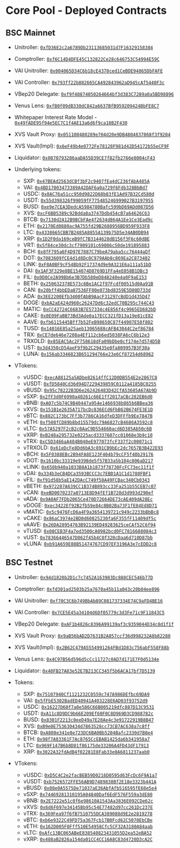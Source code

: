 # Core Pool - Deployed Contracts

## BSC Mainnet
- Unitroller: [`0xfD36E2c2a6789Db23113685031d7F16329158384`](https://bscscan.com/address/0xfD36E2c2a6789Db23113685031d7F16329158384)
- Comptroller: [`0xf6C14D4DFE45C132822Ce28c646753C54994E59C`](https://bscscan.com/address/0xf6C14D4DFE45C132822Ce28c646753C54994E59C)
- VAI Unitroller: [`0x004065D34C6b18cE4370ced1CeBDE94865DbFAFE`](https://bscscan.com/address/0x004065D34C6b18cE4370ced1CeBDE94865DbFAFE)
- VAI Controller: [`0x793ff22b882665CA492843962aD945cAf5440F3c`](https://bscscan.com/address/0x793ff22b882665CA492843962aD945cAf5440F3c)
- VBep20 Delegate: [`0xf9f48874050264664bf3d383C7289a0a5BD98896`](https://bscscan.com/address/0xf9f48874050264664bf3d383C7289a0a5BD98896)
- Venus Lens: [`0xfB0f09dB330dC842a6637BfB959209424BbFE8C7`](https://bscscan.com/address/0xfB0f09dB330dC842a6637BfB959209424BbFE8C7)
- Whitepaper Interest Rate Model - [`0x49fADE95f94e5EC7C1f4AE13a6d6f9ca18B2F430`](https://bscscan.com/address/0x49fADE95f94e5EC7C1f4AE13a6d6f9ca18B2F430)
- XVS Vault Proxy: [`0x051100480289e704d20e9DB4804837068f3f9204`](https://bscscan.com/address/0x051100480289e704d20e9DB4804837068f3f9204)
- XVS Vault(Impl): [`0x6eF49b4e0772Fe78128F981d42D54172b55eCF9F`](https://bscscan.com/address/0x6eF49b4e0772Fe78128F981d42D54172b55eCF9F)
- Liquidator: [`0x0870793286aaDA55D39CE7f82fb2766e8004cF43`](https://bscscan.com/address/0x0870793286aaDA55D39CE7f82fb2766e8004cF43)
- Underlying tokens:
  - SXP: [`0x47BEAd2563dCBf3bF2c9407fEa4dC236fAbA485A`](https://bscscan.com/address/0x47BEAd2563dCBf3bF2c9407fEa4dC236fAbA)
  - VAI: [`0x4BD17003473389A42DAF6a0a729f6Fdb328BbBd7`](https://bscscan.com/address/0x4BD17003473389A42DAF6a0a729f6Fdb328BbBd7)
  - USDC: [`0x8AC76a51cc950d9822D68b83fE1Ad97B32Cd580d`](https://bscscan.com/address/0x8AC76a51cc950d9822D68b83fE1Ad97B32Cd580d)
  - USDT: [`0x55d398326f99059fF775485246999027B3197955`](https://bscscan.com/address/0x55d398326f99059fF775485246999027B3197955)
  - BUSD: [`0xe9e7CEA3DedcA5984780Bafc599bD69ADd087D56`](https://bscscan.com/address/0xe9e7CEA3DedcA5984780Bafc599bD69ADd087D56)
  - XVS: [`0xcF6BB5389c92Bdda8a3747Ddb454cB7a64626C63`](https://bscscan.com/address/0xcF6BB5389c92Bdda8a3747Ddb454cB7a64626C63)
  - BTCB: [`0x7130d2A12B9BCbFAe4f2634d864A1Ee1Ce3Ead9c`](https://bscscan.com/address/0x7130d2A12B9BCbFAe4f2634d864A1Ee1Ce3Ead9c)
  - ETH: [`0x2170Ed0880ac9A755fd29B2688956BD959F933F8`](https://bscscan.com/address/0x2170Ed0880ac9A755fd29B2688956BD959F933F8)
  - LTC: [`0x4338665CBB7B2485A8855A139b75D5e34AB0DB94`](https://bscscan.com/address/0x4338665CBB7B2485A8855A139b75D5e34AB0DB94)
  - XRP: [`0x1D2F0da169ceB9fC7B3144628dB156f3F6c60dBE`](https://bscscan.com/address/0x1D2F0da169ceB9fC7B3144628dB156f3F6c60dBE)
  - VRT: [`0x5f84ce30dc3cf7909101c69086c50de191895883`](https://bscscan.com/address/0x5f84ce30dc3cf7909101c69086c50de191895883)
  - BCH: [`0x8fF795a6F4D97E7887C79beA79aba5cc76444aDf`](https://bscscan.com/address/0x8fF795a6F4D97E7887C79beA79aba5cc76444aDf)
  - DOT: [`0x7083609fCE4d1d8Dc0C979AAb8c869Ea2C873402`](https://bscscan.com/address/0x7083609fCE4d1d8Dc0C979AAb8c869Ea2C873402)
  - LINK: [`0xF8A0BF9cF54Bb92F17374d9e9A321E6a111a51bD`](https://bscscan.com/address/0xF8A0BF9cF54Bb92F17374d9e9A321E6a111a51bD)
  - DAI: [`0x1AF3F329e8BE154074D8769D1FFa4eE058B1DBc3`](https://bscscan.com/address/0x1AF3F329e8BE154074D8769D1FFa4eE058B1DBc3)
  - FIL: [`0x0D8Ce2A99Bb6e3B7Db580eD848240e4a0F9aE153`](https://bscscan.com/address/0x0D8Ce2A99Bb6e3B7Db580eD848240e4a0F9aE153)
  - BETH: [`0x250632378E573c6Be1AC2f97Fcdf00515d0Aa91B`](https://bscscan.com/address/0x250632378E573c6Be1AC2f97Fcdf00515d0Aa91B)
  - CAN: [`0x20bff4bbEDa07536FF00e073bd8359E5D80D733d`](https://bscscan.com/address/0x20bff4bbEDa07536FF00e073bd8359E5D80D733d)
  - ADA: [`0x3EE2200Efb3400fAbB9AacF31297cBdD1d435D47`](https://bscscan.com/address/0x3EE2200Efb3400fAbB9AacF31297cBdD1d435D47)
  - DOGE: [`0xbA2aE424d960c26247Dd6c32edC70B295c744C43`](https://bscscan.com/address/0xbA2aE424d960c26247Dd6c32edC70B295c744C43)
  - MATIC: [`0xCC42724C6683B7E57334c4E856f4c9965ED682bD`](https://bscscan.com/address/0xCC42724C6683B7E57334c4E856f4c9965ED682bD)
  - CAKE: [`0x0E09FaBB73Bd3Ade0a17ECC321fD13a19e81cE82`](https://bscscan.com/address/0x0E09FaBB73Bd3Ade0a17ECC321fD13a19e81cE82)
  - AAVE: [`0xfb6115445Bff7b52FeB98650C87f44907E58f802`](https://bscscan.com/address/0xfb6115445Bff7b52FeB98650C87f44907E58f802)
  - TUSD: [`0x14016E85a25aeb13065688cAFB43044C2ef86784`](https://bscscan.com/address/0x14016E85a25aeb13065688cAFB43044C2ef86784)
  - TRX: [`0xCE7de646e7208a4Ef112cb6ed5038FA6cC6b12e3`](https://bscscan.com/address/0xCE7de646e7208a4Ef112cb6ed5038FA6cC6b12e3)
  - TRXOLD: [`0x85EAC5Ac2F758618dFa09bDbe0cf174e7d574D5B`](https://bscscan.com/address/0x85EAC5Ac2F758618dFa09bDbe0cf174e7d574D5B)
  - UST: [`0x3d4350cD54aeF9f9b2C29435e0fa809957B3F30a`](https://bscscan.com/address/0x3d4350cD54aeF9f9b2C29435e0fa809957B3F30a)
  - LUNA: [`0x156ab3346823B651294766e23e6Cf87254d68962`](https://bscscan.com/address/0x156ab3346823B651294766e23e6Cf87254d68962)


- VTokens:
  - vUSDC: [`0xecA88125a5ADbe82614ffC12D0DB554E2e2867C8`](https://bscscan.com/address/0xecA88125a5ADbe82614ffC12D0DB554E2e2867C8)
  - vUSDT: [`0xfD5840Cd36d94D7229439859C0112a4185BC0255`](https://bscscan.com/address/0xfD5840Cd36d94D7229439859C0112a4185BC0255)
  - vBUSD: [`0x95c78222B3D6e262426483D42CfA53685A67Ab9D`](https://bscscan.com/address/0x95c78222B3D6e262426483D42CfA53685A67Ab9D)
  - vSXP: [`0x2fF3d0F6990a40261c66E1ff2017aCBc282EB6d0`](https://bscscan.com/address/0x2fF3d0F6990a40261c66E1ff2017aCBc282EB6d0)
  - vBNB: [`0xA07c5b74C9B40447a954e1466938b865b6BBea36`](https://bscscan.com/address/0xA07c5b74C9B40447a954e1466938b865b6BBea36)
  - vXVS: [`0x151B1e2635A717bcDc836ECd6FbB62B674FE3E1D`](https://bscscan.com/address/0x151B1e2635A717bcDc836ECd6FbB62B674FE3E1D)
  - vBTC: [`0x882C173bC7Ff3b7786CA16dfeD3DFFfb9Ee7847B`](https://bscscan.com/address/0x882C173bC7Ff3b7786CA16DfeD3DFFfb9Ee7847B)
  - vETH: [`0xf508fCD89b8bd15579dc79A6827cB4686A3592c8`](https://bscscan.com/address/0xf508fCD89b8bd15579dc79A6827cB4686A3592c8)
  - vLTC: [`0x57A5297F2cB2c0AaC9D554660acd6D385Ab50c6B`](https://bscscan.com/address/0x57A5297F2cB2c0AaC9D554660acd6D385Ab50c6B)
  - vXRP: [`0xB248a295732e0225acd3337607cc01068e3b9c10`](https://bscscan.com/address/0xB248a295732e0225acd3337607cc01068e3b9c10)
  - vTRX: [`0xC5D3466aA484B040eE977073fcF337f2c00071c1`](https://bscscan.com/address/0xC5D3466aA484B040eE977073fcF337f2c00071c1)
  - vTRXOLD: [`0x61eDcFe8Dd6bA3c891CB9bEc2dc7657B3B422E93`](https://bscscan.com/address/0x61eDcFe8Dd6bA3c891CB9bEc2dc7657B3B422E93)
  - vBCH: [`0x5F0388EBc2B94FA8E123F404b79cCF5f40b29176`](https://bscscan.com/address/0x5F0388EBc2B94FA8E123F404b79cCF5f40b29176)
  - vDOT: [`0x1610bc33319e9398de5f57B33a5b184c806aD217`](https://bscscan.com/address/0x1610bc33319e9398de5f57B33a5b184c806aD217)
  - vLINK: [`0x650b940a1033B8A1b1873f78730FcFC73ec11f1f`](https://bscscan.com/address/0x650b940a1033B8A1b1873f78730FcFC73ec11f1f)
  - vDAI: [`0x334b3eCB4DCa3593BCCC3c7EBD1A1C1d1780FBF1`](https://bscscan.com/address/0x334b3eCB4DCa3593BCCC3c7EBD1A1C1d1780FBF1)
  - vFIL: [`0xf91d58b5aE142DAcC749f58A49FCBac340Cb0343`](https://bscscan.com/address/0xf91d58b5aE142DAcC749f58A49FCBac340Cb0343)
  - vBETH: [`0x972207A639CC1B374B893cc33Fa251b55CEB7c07`](https://bscscan.com/address/0x972207A639CC1B374B893cc33Fa251b55CEB7c07)
  - vCAN: [`0xeBD0070237a0713E8D94fEf1B728d3d993d290ef`](https://bscscan.com/address/0xeBD0070237a0713E8D94fEf1B728d3d993d290ef)
  - vADA: [`0x9A0AF7FDb2065Ce470D72664DE73cAE409dA28Ec`](https://bscscan.com/address/0x9A0AF7FDb2065Ce470D72664DE73cAE409dA28Ec)
  - vDOGE: [`0xec3422Ef92B2fb59e84c8B02Ba73F1fE84Ed8D71`](https://bscscan.com/address/0xec3422Ef92B2fb59e84c8B02Ba73F1fE84Ed8D71)
  - vMATIC: [`0x5c9476FcD6a4F9a3654139721c949c2233bBbBc8`](https://bscscan.com/address/0x5c9476FcD6a4F9a3654139721c949c2233bBbBc8)
  - vCAKE: [`0x86aC3974e2BD0d60825230fa6F355fF11409df5c`](https://bscscan.com/address/0x86aC3974e2BD0d60825230fa6F355fF11409df5c)
  - vAAVE: [`0x26DA28954763B92139ED49283625ceCAf52C6f94`](https://bscscan.com/address/0x26DA28954763B92139ED49283625ceCAf52C6f94)
  - vTUSD: [`0x08CEB3F4a7ed3500cA0982bcd0FC7816688084c3`](https://bscscan.com/address/0x08CEB3F4a7ed3500cA0982bcd0FC7816688084c3)
  - vUST: [`0x78366446547D062f45b4C0f320cDaa6d710D87bb`](https://bscscan.com/address/0x78366446547D062f45b4C0f320cDaa6d710D87bb)
  - vLUNA: [`0xb91A659E88B51474767CD97EF3196A3e7cEDD2c8`](https://bscscan.com/address/0xb91A659E88B51474767CD97EF3196A3e7cEDD2c8)



  
## BSC Testnet
- Unitroller: [`0x94d1820b2D1c7c7452A163983Dc888CEC546b77D`](https://bscscan.com/address/0x94d1820b2D1c7c7452A163983Dc888CEC546b77D)
- Comptroller: [`0xfd301ad2503b25a7670a45b11a043c20b04ee896`](https://bscscan.com/address/0xfd301ad2503b25a7670a45b11a043c20b04ee896)
- VAI Unitroller: [`0xf70C3C6b749BbAb89C081737334E74C9aFD4BE16`](https://bscscan.com/address/0xf70C3C6b749BbAb89C081737334E74C9aFD4BE16)
- VAI Controller: [`0x7CE5E45a34104d6Df05779c3d3Fe71c9F11843C5`](https://bscscan.com/address/0x7CE5E45a34104d6Df05779c3d3Fe71c9F11843C5)
- VBep20 Delegate: [`0xAF1b4826c8396A99139af3c9359044D34c8d1f1f`](https://bscscan.com/address/0xAF1b4826c8396A99139af3c9359044D34c8d1f1f)
- XVS Vault Proxy: [`0x9aB56bAD2D7631B2A857ccf36d998232A8b82280`](https://bscscan.com/address/0x9aB56bAD2D7631B2A857ccf36d998232A8b82280)
- XVS Vault(Impl): [`0x2B62C479A5554991264FBd1D83c756abF558F88b`](https://bscscan.com/address/0x2B62C479A5554991264FBd1D83c756abF558F88b)
- Venus Lens: [`0x4C97B56d596d5cCc11727c0AD7d171E7F0d5134e`](https://bscscan.com/address/0x4C97B56d596d5cCc11727c0AD7d171E7F0d5134e)
- Liquidator: [`0x40FB27A83e52E7B213CC345f5b6ACA17bf7D5139`](https://bscscan.com/address/0x40FB27A83e52E7B213CC345f5b6ACA17bf7D5139)
- Tokens:
  - SXP: [`0x75107940Cf1121232C0559c747A986DEfbc69DA9`](https://bscscan.com/address/0x75107940Cf1121232C0559c747A986DEfbc69DA9)
  - VAI: [`0x5fFbE5302BadED40941A403228E6AD03f93752d9`](https://bscscan.com/address/0x5fFbE5302BadED40941A403228E6AD03f93752d9)
  - USDC: [`0x16227D60f7a0e586C66B005219dfc887D13C9531`](https://bscscan.com/address/0x16227D60f7a0e586C66B005219dfc887D13C9531)
  - USDT: [`0xA11c8D9DC9b66E209Ef60F0C8D969D3CD988782c`](https://bscscan.com/address/0xA11c8D9DC9b66E209Ef60F0C8D969D3CD988782c)
  - BUSD: [`0x8301F2213c0eeD49a7E28Ae4c3e91722919B8B47`](https://bscscan.com/address/0x8301F2213c0eeD49a7E28Ae4c3e91722919B8B47)
  - XVS: [`0xB9e0E753630434d7863528cc73CB7AC638a7c8ff`](https://bscscan.com/address/0xB9e0E753630434d7863528cc73CB7AC638a7c8ff)
  - BTCB: [`0xA808e341e8e723DC6BA0Bb5204Bafc2330d7B8e4`](https://bscscan.com/address/0xA808e341e8e723DC6BA0Bb5204Bafc2330d7B8e4)
  - ETH: [`0x98f7A83361F7Ac8765CcEBAB1425da6b341958a7`](https://bscscan.com/address/0x98f7A83361F7Ac8765CcEBAB1425da6b341958a7)
  - LTC: [`0x969F147B6b8D81f86175de33206A4FD43dF17913`](https://bscscan.com/address/0x969F147B6b8D81f86175de33206A4FD43dF17913)
  - XRP: [`0x3022A32fdAdB4f02281E8Fab33e0A6811237aab0`](https://bscscan.com/address/0x3022A32fdAdB4f02281E8Fab33e0A6811237aab0)

- VTokens: 
  - vUSDC: [`0xD5C4C2e2facBEB59D0216D0595d63FcDc6F9A1a7`](https://bscscan.com/address/0xD5C4C2e2facBEB59D0216D0595d63FcDc6F9A1a7)
  - vUSDT: [`0xb7526572FFE56AB9D7489838Bf2E18e3323b441A`](https://bscscan.com/address/0xb7526572FFE56AB9D7489838Bf2E18e3323b441A)
  - vBUSD: [`0x08e0A5575De71037aE36AbfAfb516595fE68e5e4`](https://bscscan.com/address/0x08e0A5575De71037aE36AbfAfb516595fE68e5e4)
  - vSXP: [`0x74469281310195A04840Daf6EdF576F559a3dE80`](https://bscscan.com/address/0x74469281310195A04840Daf6EdF576F559a3dE80)
  - vBNB: [`0x2E7222e51c0f6e98610A1543Aa3836E092CDe62c`](https://bscscan.com/address/0x2E7222e51c0f6e98610A1543Aa3836E092CDe62c)
  - vXVS: [`0x6d6F697e34145Bb95c54E77482d97cc261Dc237E`](https://bscscan.com/address/0x6d6F697e34145Bb95c54E77482d97cc261Dc237E)
  - vTRX: [`0x369Fea97f6fB7510755DCA389088d9E2e2819278`](https://bscscan.com/address/0x369Fea97f6fB7510755DCA389088d9E2e2819278)
  - vBTC: [`0xb6e9322C49FD75a367Fcb17B0Fcd62C5070EbCBe`](https://bscscan.com/address/0xb6e9322C49FD75a367Fcb17B0Fcd62C5070EbCBe)
  - vETH: [`0x162D005F0Fff510E54958Cfc5CF32A3180A84aab`](https://bscscan.com/address/0x162D005F0Fff510E54958Cfc5CF32A3180A84aab)
  - vLTC: [`0xAfc13BC065ABeE838540823431055D2ea52eBA52`](https://bscscan.com/address/0xAfc13BC065ABeE838540823431055D2ea52eBA52)
  - vXRP: [`0x488aB2826a154da01CC4CC16A8C83d4720D3cA2C`](https://bscscan.com/address/0x488aB2826a154da01CC4CC16A8C83d4720D3cA2C)
